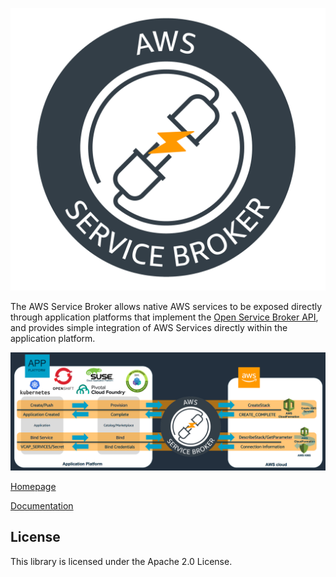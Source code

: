 ![AWS Service Broker](/docs/images/aws_servicebroker_logo.png)

The AWS Service Broker allows native AWS services to be exposed directly through application platforms that implement the [Open Service Broker API](https://github.com/openservicebrokerapi/servicebroker/), and provides simple integration of AWS Services directly within the application platform.

![Architecture](/docs/images/architecture.png)

[Homepage](https://aws.amazon.com/partners/servicebroker/)

[Documentation](/docs/)

## License

This library is licensed under the Apache 2.0 License.